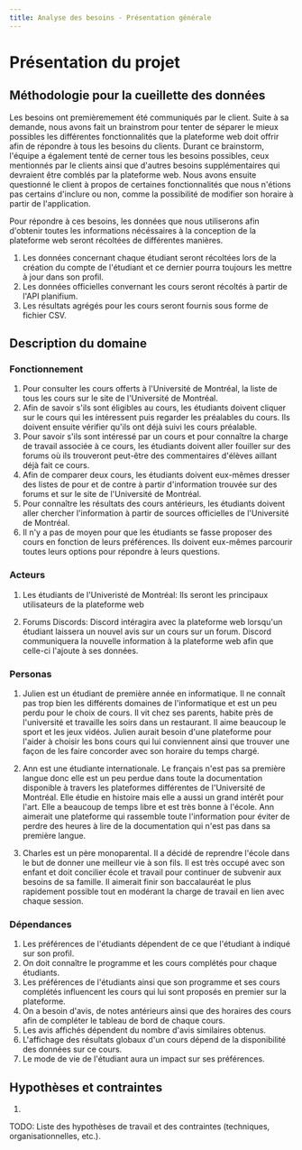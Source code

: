 ```yaml
---
title: Analyse des besoins - Présentation générale
---
```


# Présentation du projet

## Méthodologie pour la cueillette des données

Les besoins ont premièremement été communiqués par le client. Suite à sa demande, nous avons fait un brainstrom pour tenter de séparer le mieux possibles les différentes fonctionnalités que la plateforme web doit offrir afin de répondre à tous les besoins du clients. Durant ce brainstorm, l'équipe a également tenté de cerner tous les besoins possibles, ceux mentionnés par le clients ainsi que d'autres besoins supplémentaires qui devraient être comblés par la plateforme web. Nous avons ensuite questionné le client à propos de certaines fonctionnalités que nous n'étions pas certains d'inclure ou non, comme la possibilité de modifier son horaire à partir de l'application. 

Pour répondre à ces besoins, les données que nous utiliserons afin d'obtenir toutes les informations nécéssaires à la conception de la plateforme web seront récoltées de différentes manières. 

1. Les données concernant chaque étudiant seront récoltées lors de la création du compte de l'étudiant et ce dernier pourra toujours les mettre à jour dans son profil.
2. Les données officielles convernant les cours seront récoltés à partir de l'API planifium.
3. Les résultats agrégés pour les cours seront fournis sous forme de fichier CSV.

## Description du domaine

### Fonctionnement
1. Pour consulter les cours offerts à l'Université de Montréal, la liste de tous les cours sur le site de l'Université de Montréal.
2. Afin de savoir s'ils sont éligibles au cours, les étudiants doivent cliquer sur le cours qui les intéressent puis regarder les préalables du cours. Ils doivent ensuite vérifier qu'ils ont déjà suivi les cours préalable. 
3. Pour savoir s'ils sont intéressé par un cours et pour connaître la charge de travail associée à ce cours, les étudiants doivent aller fouiller sur des forums où ils trouveront peut-être des commentaires d'élèves aillant déjà fait ce cours. 
4. Afin de comparer deux cours, les étudiants doivent eux-mêmes dresser des listes de pour et de contre à partir d'information trouvée sur des forums et sur le site de l'Université de Montréal. 
5. Pour connaître les résultats des cours antérieurs, les étudiants doivent aller chercher l'information à partir de sources officielles de l'Université de Montréal. 
6. Il n'y a pas de moyen pour que les étudiants se fasse proposer des cours en fonction de leurs préférences. Ils doivent eux-mêmes parcourir toutes leurs options pour répondre à leurs questions. 

### Acteurs
1. Les étudiants de l'Univeristé de Montréal: 
    Ils seront les principaux utilisateurs de la plateforme web

2. Forums Discords: 
    Discord intéragira avec la plateforme web lorsqu'un étudiant laissera un nouvel avis sur un cours sur un forum. Discord communiquera la nouvelle information à la plateforme web afin que celle-ci l'ajoute à ses données. 

### Personas

1. Julien est un étudiant de première année en informatique. Il ne connaît pas trop bien les différents domaines de l'informatique et est un peu perdu pour le choix de cours. Il vit chez ses parents, habite près de l'université et travaille les soirs dans un restaurant. Il aime beaucoup le sport et les jeux vidéos. Julien aurait besoin d'une plateforme pour l'aider à choisir les bons cours qui lui conviennent ainsi que trouver une façon de les faire concorder avec son horaire du temps chargé.

2. Ann est une étudiante internationale. Le français n'est pas sa première langue donc elle est un peu perdue dans toute la documentation disponible à travers les plateformes différentes de l'Université de Montréal. Elle étudie en histoire mais elle a aussi un grand intérêt pour l'art. Elle a beaucoup de temps libre et est très bonne à l'école. Ann aimerait une plateforme qui rassemble toute l'information pour éviter de perdre des heures à lire de la documentation qui n'est pas dans sa première langue. 

3. Charles est un père monoparental. Il a décidé de reprendre l'école dans le but de donner une meilleur vie à son fils. Il est très occupé avec son enfant et doit concilier école et travail pour continuer de subvenir aux besoins de sa famille. Il aimerait finir son baccalauréat le plus rapidement possible tout en modérant la charge de travail en lien avec chaque session. 

### Dépendances

1. Les préférences de l'étudiants dépendent de ce que l'étudiant à indiqué sur son profil.
2. On doit connaître le programme et les cours complétés pour chaque étudiants.
3. Les préférences de l'étudiants ainsi que son programme et ses cours complétés influencent les cours qui lui sont proposés en premier sur la plateforme.
4. On a besoin d'avis, de notes antérieurs ainsi que des horaires des cours afin de compléter le tableau de bord de chaque cours. 
5. Les avis affichés dépendent du nombre d'avis similaires obtenus.
6. L'affichage des résultats globaux d'un cours dépend de la disponibilité des données sur ce cours. 
7. Le mode de vie de l'étudiant aura un impact sur ses préférences. 

## Hypothèses et contraintes

1. 
TODO: Liste des hypothèses de travail et des contraintes (techniques, organisationnelles, etc.).